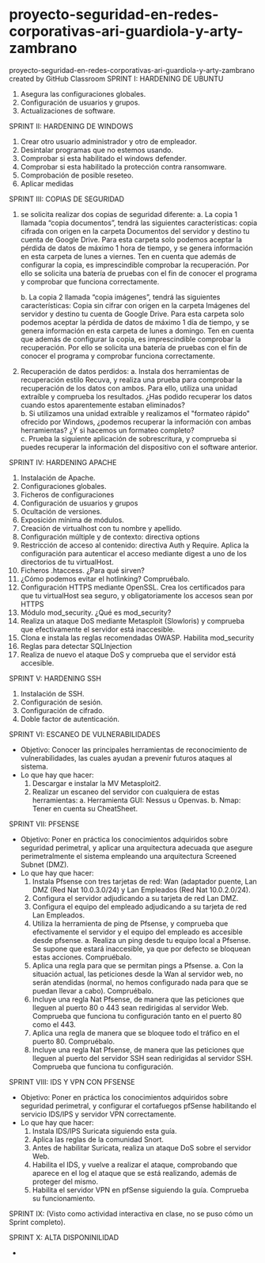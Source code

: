 # proyecto-seguridad-en-redes-corporativas-ari-guardiola-y-arty-zambrano
proyecto-seguridad-en-redes-corporativas-ari-guardiola-y-arty-zambrano created by GitHub Classroom
SPRINT I: HARDENING DE UBUNTU

  1. Asegura las configuraciones globales.
  2. Configuración de usuarios y grupos.
  3. Actualizaciones de software.



SPRINT II: HARDENING DE WINDOWS

  1. Crear otro usuario administrador y otro de empleador.
  2. Desintalar programas que no estemos usando.
  3. Comprobar si esta habilitado el windows defender.
  4. Comprobar si esta habilitado la protección contra ransomware.
  5. Comprobación de posible reseteo.
  6. Aplicar medidas



SPRINT III: COPIAS DE SEGURIDAD

  1. se solicita realizar dos copias de seguridad diferente:
     a. La copia 1 llamada “copia documentos”, tendrá las siguientes características:
       copia cifrada con origen en la carpeta Documentos del servidor y destino tu cuenta de Google Drive. 
       Para esta carpeta solo podemos aceptar la pérdida de datos de máximo 1 hora de tiempo, y se genera información en esta carpeta de lunes a viernes. 
       Ten en cuenta que además de configurar la copia, es imprescindible comprobar la recuperación. Por ello se solicita una batería de pruebas con el fin de conocer        el programa y comprobar que funciona correctamente.

     b. La copia 2 llamada “copia imágenes”, tendrá las siguientes características: Copia sin cifrar con origen en la carpeta Imágenes del servidor y destino tu cuenta         de Google Drive. Para esta carpeta solo podemos aceptar la pérdida de datos de máximo 1 día de tiempo, y se genera información en esta carpeta de lunes a               domingo. Ten en cuenta que además de configurar la copia, es imprescindible comprobar la recuperación. Por ello se solicita una batería de pruebas con el fin           de conocer el programa y comprobar funciona correctamente.

  2. Recuperación de datos perdidos:
    a. Instala dos herramientas de recuperación estilo Recuva, y realiza una prueba para comprobar la recuperación de los datos con ambos. Para ello, utiliza una              unidad extraíble y comprueba los resultados. ¿Has podido recuperar los datos cuando estos aparentemente estaban eliminados? 		
    b. Si utilizamos una unidad extraíble y realizamos el "formateo rápido" ofrecido por Windows, ¿podemos recuperar la información con ambas herramientas? ¿Y si              hacemos un formateo completo?	
    c. Prueba la siguiente aplicación de sobrescritura, y comprueba si puedes 	recuperar la información del dispositivo con el software anterior.

 

SPRINT IV: HARDENING APACHE

  1. Instalación de Apache.
  2. Configuraciones globales.
  3. Ficheros de configuraciones
  4. Configuración de usuarios y grupos
  5. Ocultación de versiones. 
  6. Exposición mínima de módulos.
  7. Creación de virtualhost con tu nombre y apellido.
  8. Configuración múltiple y de contexto: directiva options
  9. Restricción de acceso al contenido: directiva Auth y Require. Aplica la configuración para autenticar el acceso mediante digest a uno de los directorios de tu         virtualHost.
  10. Ficheros .htaccess. ¿Para qué sirven?
  11. ¿Cómo podemos evitar el hotlinking? Compruébalo.
  12. Configuración HTTPS mediante OpenSSL. Crea los certificados para que tu virtualHost sea seguro, y obligatoriamente los accesos sean por HTTPS
  13. Módulo mod_security. ¿Qué es mod_security?
  14. Realiza un ataque DoS mediante Metasploit (Slowloris) y comprueba que efectivamente el servidor está inaccesible.
  15. Clona e instala las reglas recomendadas OWASP. Habilita mod_security
  16. Reglas para detectar SQLInjection
  17. Realiza de nuevo el ataque DoS y comprueba que el servidor está accesible.



SPRINT V: HARDENING SSH

  1. Instalación de SSH.
  2. Configuración de sesión.
  3. Configuración de cifrado.
  4. Doble factor de autenticación.



SPRINT VI: ESCANEO DE VULNERABILIDADES

  * Objetivo: Conocer las principales herramientas de reconocimiento de vulnerabilidades, las       cuales ayudan a prevenir futuros ataques al sistema.
  * Lo que hay que hacer:
    1. Descargar e instalar la MV Metasploit2. 
    2. Realizar un escaneo del servidor con cualquiera de estas herramientas:
       a. Herramienta GUI: Nessus u Openvas.
       b. Nmap: Tener en cuenta su CheatSheet.
       
       
       
SPRINT VII: PFSENSE

  * Objetivo: Poner en práctica los conocimientos adquiridos sobre seguridad perimetral, y aplicar una arquitectura adecuada que asegure perimetralmente el sistema                   empleando una arquitectura Screened Subnet (DMZ).
  * Lo que hay que hacer: 
    1. Instala Pfsense con tres tarjetas de red: Wan (adaptador puente, Lan DMZ (Red Nat 10.0.3.0/24) y Lan Empleados (Red Nat 10.0.2.0/24).
    2. Configura el servidor adjudicando a su tarjeta de red Lan DMZ.
    3. Configura el equipo del empleado adjudicando a su tarjeta de red Lan Empleados.
    4. Utiliza la herramienta de ping de Pfsense, y comprueba que efectivamente el servidor y el equipo del empleado es accesible desde pfsense.
       a. Realiza un ping desde tu equipo local a Pfsense. Se supone que estará inaccesible, ya que por defecto se bloquean estas acciones. Compruébalo.
    5. Aplica una regla para que se permitan pings a Pfsense.
       a. Con la situación actual, las peticiones desde la Wan al servidor web, no serán atendidas (normal, no hemos configurado nada para que se puedan llevar a cabo). Compruébalo.
    6. Incluye una regla Nat Pfsense, de manera que las peticiones que lleguen al puerto 80 o 443 sean redirigidas al servidor Web. Comprueba que funciona tu                  configuración tanto en el puerto 80 como el 443.
    7. Aplica una regla de manera que se bloquee todo el tráfico en el puerto 80. Compruébalo.
    8. Incluye una regla Nat Pfsense, de manera que las peticiones que lleguen al puerto del servidor SSH sean redirigidas al servidor SSH. Comprueba que funciona tu configuración.
  
  
  
SPRINT VIII: IDS Y VPN CON PFSENSE

  * Objetivo: Poner en práctica los conocimientos adquiridos sobre seguridad perimetral, y configurar el cortafuegos pfSense habilitando el servicio IDS/IPS y servidor     VPN correctamente.
  * Lo que hay que hacer:
    1. Instala IDS/IPS Suricata siguiendo esta guía.
    2. Aplica las reglas de la comunidad Snort.
    3. Antes de habilitar Suricata, realiza un ataque DoS sobre el servidor Web. 
    4. Habilita el IDS, y vuelve a realizar el ataque, comprobando que aparece en el log el ataque que se está realizando, además de proteger del mismo.
    5. Habilita el servidor VPN en pfSense siguiendo la guía. Comprueba su funcionamiento.


SPRINT IX: (Visto como actividad interactiva en clase, no se puso cómo un Sprint completo).

SPRINT X: ALTA DISPONINILIDAD

  * 
